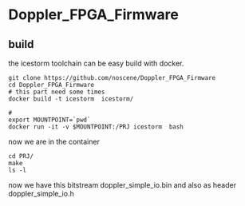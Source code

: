 # Doppler_FPGA_Firmware


## build
the icestorm toolchain can be easy build with docker.

```
git clone https://github.com/noscene/Doppler_FPGA_Firmware
cd Doppler_FPGA_Firmware
# this part need some times
docker build -t icestorm  icestorm/

#
export MOUNTPOINT=`pwd`
docker run -it -v $MOUNTPOINT:/PRJ icestorm  bash
```

now we are in the container

```
cd PRJ/
make
ls -l
```

now we have this bitstream doppler_simple_io.bin and also
as header doppler_simple_io.h

